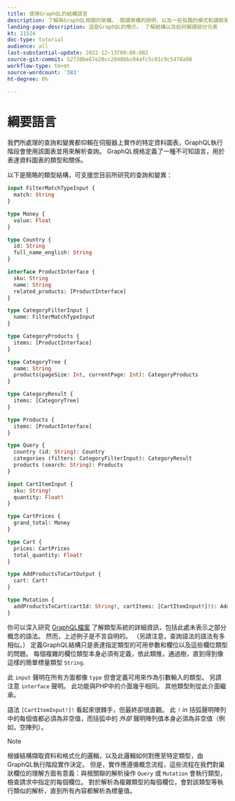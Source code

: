 ```yaml
---
title: 使用GraphQL的結構語言
description: 了解與GraphQL相關的架構。 閱讀架構的說明，以及一些有趣的模式和讀取架構的方式。
landing-page-description: 這是GraphQL的簡介。 了解結構以及如何解譯部分元素
kt: 11524
doc-type: tutorial
audience: all
last-substantial-update: 2022-12-13T00:00:00Z
source-git-commit: 52738be67e20cc2048bbc04afc5c01c9c5478a98
workflow-type: tm+mt
source-wordcount: '383'
ht-degree: 0%

---
```



# 綱要語言

我們所處理的查詢和變異都仰賴在伺服器上實作的特定資料圖表，GraphQL執行階段會使用該圖表並用來解析查詢。 GraphQL規格定義了一種不可知語言，用於表達資料圖表的類型和關係。

以下是簡略的類型結構，可支援您目前所研究的查詢和變異：

```graphql
input FilterMatchTypeInput {
  match: String
}

type Money {
  value: Float
}

type Country {
  id: String
  full_name_english: String
}

interface ProductInterface {
  sku: String
  name: String
  related_products: [ProductInterface]
}

type CategoryFilterInput {
  name: FilterMatchTypeInput
}

type CategoryProducts {
  items: [ProductInterface]
}

type CategoryTree {
  name: String
  products(pageSize: Int, currentPage: Int): CategoryProducts
}

type CategoryResult {
  items: [CategoryTree]
}

type Products {
  items: [ProductInterface]
}

type Query {
  country (id: String): Country
  categories (filters: CategoryFilterInput): CategoryResult
  products (search: String): Products
}

input CartItemInput {
  sku: String!
  quantity: Float!
}

type CartPrices {
  grand_total: Money
}

type Cart {
  prices: CartPrices
  total_quantity: Float!
}

type AddProductsToCartOutput {
  cart: Cart!
}

type Mutation {
  addProductsToCart(cartId: String!, cartItems: [CartItemInput!]!): AddProductsToCartOutput
}
```

你可以深入研究 [GraphQL檔案](https://graphql.org/learn/schema/) 了解類型系統的詳細資訊，包括此處未表示之部分概念的語法。 然而，上述例子是不言自明的。 （另請注意，查詢語法的語法有多相似。） 定義GraphQL結構只是表達指定類型的可用參數和欄位以及這些欄位類型的問題。 每個複雜的欄位類型本身必須有定義，依此類推，通過樹，直到得到像這樣的簡單標量類型 `String`.

此 `input` 聲明在所有方面都像 `type` 但會定義可用來作為引數輸入的類型。 另請注意 `interface` 聲明。 此功能與PHP中的介面幾乎相同。 其他類型則從此介面繼承。

語法 `[CartItemInput!]!` 看起來很棘手，但最終卻很直觀。 此 `!` _in_ 括弧聲明陣列中的每個值都必須為非空值，而括弧中的 _外部_ 聲明陣列值本身必須為非空值（例如，空陣列）。

>[!NOTE]
>
>根據結構擷取資料和格式化的邏輯，以及此邏輯如何對應至特定類型，由GraphQL執行階段實作決定。 但是，實作應遵循概念流程，這些流程在我們對巢狀欄位的理解方面有意義：與根關聯的解析操作 `Query` 或 `Mutation` 會執行類型，檢查請求中指定的每個欄位。 對於解析為複雜類型的每個欄位，會對該類型等執行類似的解析，直到所有內容都解析為標量值。



